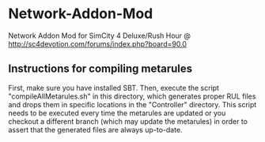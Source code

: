 Network-Addon-Mod
=================

Network Addon Mod for SimCity 4 Deluxe/Rush Hour @ http://sc4devotion.com/forums/index.php?board=90.0


Instructions for compiling metarules
------------------------------------

First, make sure you have installed SBT. Then, execute the script "compileAllMetarules.sh"
in this directory, which generates proper RUL files and drops them in specific locations in
the "Controller" directory. This script needs to be executed every time the metarules are
updated or you checkout a different branch (which may update the metarules) in order to
assert that the generated files are always up-to-date.
